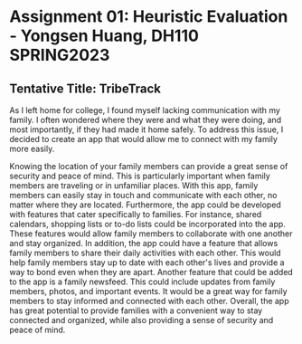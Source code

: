 # Assignment 01: Heuristic Evaluation - Yongsen Huang, DH110 SPRING2023

## Tentative Title: TribeTrack
As I left home for college, I found myself lacking communication with my family. I often wondered where they were and what they were doing, and most importantly, if they had made it home safely. To address this issue, I decided to create an app that would allow me to connect with my family more easily.

Knowing the location of your family members can provide a great sense of security and peace of mind. This is particularly important when family members are traveling or in unfamiliar places. With this app, family members can easily stay in touch and communicate with each other, no matter where they are located. Furthermore, the app could be developed with features that cater specifically to families. For instance, shared calendars, shopping lists or to-do lists could be incorporated into the app. These features would allow family members to collaborate with one another and stay organized. In addition, the app could have a feature that allows family members to share their daily activities with each other. This would help family members stay up to date with each other's lives and provide a way to bond even when they are apart. Another feature that could be added to the app is a family newsfeed. This could include updates from family members, photos, and important events. It would be a great way for family members to stay informed and connected with each other. Overall, the app has great potential to provide families with a convenient way to stay connected and organized, while also providing a sense of security and peace of mind.

